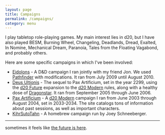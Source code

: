 ```yaml
---
layout: page
title: Campaigns
permalink: /campaigns/
category: menu
---
```


I play tabletop role-playing games. My main interest lies in d20, but I have also played BESM, Burning Wheel, Changeling, Deadlands, Dread, Exalted, In Nomine, Mechanical Dream, Paranoia, Tales from the Floating Vagabond, and probably others.

Here are some specific campaigns in which I've been involved:

* [Eidolons](/eidolons) - A D&D campaign I ran jointly with my friend Jon. We used [Pathfinder](http://en.wikipedia.org/wiki/Pathfinder_Roleplaying_Game) with modifications. It ran from July 2009 until August 2010.
* [Deus Ultionis](/deus) - The sequel to Pax Artificium, set in the year 2299, using the [d20 Future](http://en.wikipedia.org/wiki/D20_Future) expansion to the [d20 Modern](http://en.wikipedia.org/wiki/D20_Modern) rules, along with a healthy dose of [Dragonstar](http://en.wikipedia.org/wiki/Dragonstar). It ran from September 2005 through June 2006.
* [Pax Artificium](/legacy/pax) - A [d20 Modern](http://en.wikipedia.org/wiki/D20_Modern) campaign I ran from June 2003 through August 2004, set in 2033-2034. The site catalogs tons of information about past sessions, as well as important characters.
* [KihrSutoTahn](/kihrsutotahn) - A homebrew campaign run by Joey Schneeberger.

-----
sometimes it feels like [the future is here](http://asofterworld.com/index.php?id=81).
